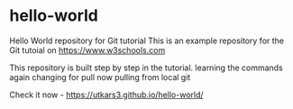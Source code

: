 # hello-world
Hello World repository for Git tutorial
This is an example repository for the Git tutoial on https://www.w3schools.com

This repository is built step by step in the tutorial.
learning the commands
again changing for pull
now pulling from local git


Check it now - https://utkars3.github.io/hello-world/
